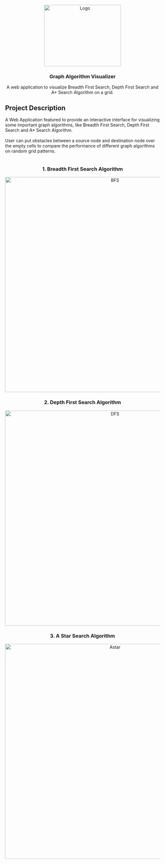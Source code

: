 <div id="top"></div>

<!-- PROJECT LOGO -->
<br />
<div align="center">
  <a href="https://github.com/othneildrew/Best-README-Template">
    <img src="https://simplesnippets.tech/wp-content/uploads/2021/10/graph-ds-structure-example.jpg" alt="Logo" width="250" height="200">
  </a>

  <h3 align="center">Graph Algorithm Visualizer</h3>

  <p align="center">
    A web application to visualize Breadth First Search, Depth First Search and A* Search Algorithm on a grid.
  </p>
</div>

<!-- ABOUT THE PROJECT -->
## Project Description
A Web Application featured to provide an interactive interface for visualizing some important graph algorithms, like Breadth First Search, Depth First Search and A* Search Algorithm.
<br>
<br>
User can put obstacles between a source node and destination node over the empty cells to compare the performance of different graph algorithms on random grid patterns.
<br>
<br>

<h3 align="center">1. Breadth First Search Algorithm</h3>
<p align="center">
<img src="https://user-images.githubusercontent.com/68052449/216096276-07a62813-88f2-4333-ac66-c14cb5ef5d21.png" alt="BFS" width="700px">
</div>

<h3 align="center">2. Depth First Search Algorithm</h3>
<p align="center">
<img src="https://user-images.githubusercontent.com/68052449/216097583-33761faf-d6ad-4221-9da8-d678c845da0f.png" alt="DFS" width="700px">
</div>

<h3 align="center">3. A Star Search Algorithm</h3>
<p align="center">
<img src="https://user-images.githubusercontent.com/68052449/216099165-2ae4a6bf-9848-4ea7-8702-91dba0de68ff.png" alt="Astar" width="700px">
</div>



